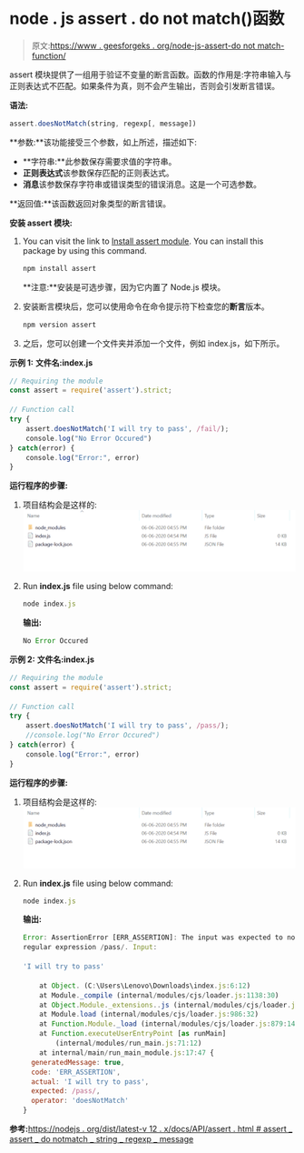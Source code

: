 # node . js assert . do not match()函数

> 原文:[https://www . geesforgeks . org/node-js-assert-do not match-function/](https://www.geeksforgeeks.org/node-js-assert-doesnotmatch-function/)

assert 模块提供了一组用于验证不变量的断言函数。函数的作用是:字符串输入与正则表达式不匹配。如果条件为真，则不会产生输出，否则会引发断言错误。

**语法:**

```js
assert.doesNotMatch(string, regexp[, message])
```

**参数:**该功能接受三个参数，如上所述，描述如下:

*   **字符串:**此参数保存需要求值的字符串。
*   **正则表达式**该参数保存匹配的正则表达式。
*   **消息**该参数保存字符串或错误类型的错误消息。这是一个可选参数。

**返回值:**该函数返回对象类型的断言错误。

**安装 assert 模块:**

1.  You can visit the link to [Install assert module](https://www.npmjs.com/package/assert). You can install this package by using this command.

    ```js
    npm install assert
    ```

    **注意:**安装是可选步骤，因为它内置了 Node.js 模块。

2.  安装断言模块后，您可以使用命令在命令提示符下检查您的**断言**版本。

    ```js
    npm version assert
    ```

3.  之后，您可以创建一个文件夹并添加一个文件，例如 index.js，如下所示。

**示例 1:** **文件名:index.js**

```js
// Requiring the module
const assert = require('assert').strict;

// Function call
try {
    assert.doesNotMatch('I will try to pass', /fail/);
    console.log("No Error Occured")
} catch(error) {
    console.log("Error:", error)
}
```

**运行程序的步骤:**

1.  项目结构会是这样的:
    ![](img/3209d9b4369c180282a34be8070d7d6e.png)
2.  Run **index.js** file using below command:

    ```js
    node index.js
    ```

    **输出:**

    ```js
    No Error Occured

    ```

**示例 2:** **文件名:index.js**

```js
// Requiring the module
const assert = require('assert').strict;

// Function call
try {
    assert.doesNotMatch('I will try to pass', /pass/);
    //console.log("No Error Occured")
} catch(error) {
    console.log("Error:", error)
}
```

**运行程序的步骤:**

1.  项目结构会是这样的:
    ![](img/3209d9b4369c180282a34be8070d7d6e.png)
2.  Run **index.js** file using below command:

    ```js
    node index.js
    ```

    **输出:**

    ```js
    Error: AssertionError [ERR_ASSERTION]: The input was expected to not match the 
    regular expression /pass/. Input:

    'I will try to pass'

        at Object. (C:\Users\Lenovo\Downloads\index.js:6:12)
        at Module._compile (internal/modules/cjs/loader.js:1138:30)
        at Object.Module._extensions..js (internal/modules/cjs/loader.js:1158:10)
        at Module.load (internal/modules/cjs/loader.js:986:32)
        at Function.Module._load (internal/modules/cjs/loader.js:879:14)
        at Function.executeUserEntryPoint [as runMain] 
            (internal/modules/run_main.js:71:12)
        at internal/main/run_main_module.js:17:47 {
      generatedMessage: true,
      code: 'ERR_ASSERTION',
      actual: 'I will try to pass',
      expected: /pass/,
      operator: 'doesNotMatch'
    } 
    ```

**参考:**[https://nodejs . org/dist/latest-v 12 . x/docs/API/assert . html # assert _ assert _ do notmatch _ string _ regexp _ message](https://nodejs.org/dist/latest-v12.x/docs/api/assert.html#assert_assert_doesnotmatch_string_regexp_message)